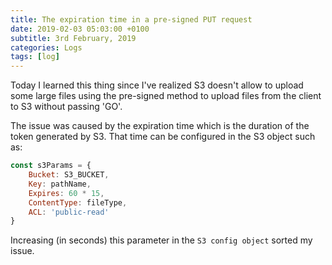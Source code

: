 ```yaml
---
title: The expiration time in a pre-signed PUT request
date: 2019-02-03 05:03:00 +0100
subtitle: 3rd February, 2019
categories: Logs
tags: [log]
---
```


Today I learned this thing since I've realized S3 doesn't allow to upload some large files using the pre-signed method to upload files from the client to S3 without passing 'GO'.

The issue was caused by the expiration time which is the duration of the token generated by S3. That time can be configured in the S3 object such as:

```javascript
const s3Params = {
    Bucket: S3_BUCKET,
    Key: pathName,
    Expires: 60 * 15,
    ContentType: fileType,
    ACL: 'public-read'
}
```

Increasing (in seconds) this parameter in the `S3 config object` sorted my issue.